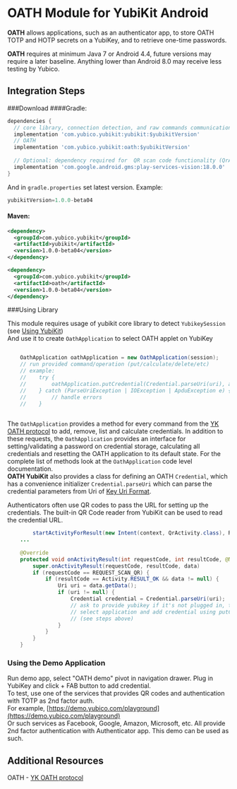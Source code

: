 # OATH Module for YubiKit Android
**OATH** allows applications, such as an authenticator app, to store OATH TOTP and HOTP secrets on a YubiKey, and to retrieve one-time passwords.

**OATH** requires at minimum  Java 7 or Android 4.4, future versions may require a later baseline. Anything lower than Android 8.0 may receive less testing by Yubico.

## Integration Steps <a name="integration_steps"></a>
###Download
####Gradle:

```gradle
dependencies {  
  // core library, connection detection, and raw commands communication with YubiKey
  implementation 'com.yubico.yubikit:yubikit:$yubikitVersion'
  // OATH
  implementation 'com.yubico.yubikit:oath:$yubikitVersion'
  
  // Optional: dependency required for  QR scan code functionality (QrActivity)
  implementation 'com.google.android.gms:play-services-vision:18.0.0'
}
```
And in `gradle.properties` set latest version. Example:  
```gradle
yubikitVersion=1.0.0-beta04
```
#### Maven:
```xml
<dependency>
  <groupId>com.yubico.yubikit</groupId>
  <artifactId>yubikit</artifactId>
  <version>1.0.0-beta04</version>
</dependency>

<dependency>
  <groupId>com.yubico.yubikit</groupId>
  <artifactId>oath</artifactId>
  <version>1.0.0-beta04</version>
</dependency>
```

###Using Library <a name="using_lib"></a>

This module requires usage of yubikit core library to detect `YubikeySession` (see [Using YubiKit](../yubikit/README.md))  
And use it to create `OathApplication` to select OATH applet on YubiKey  
```java

    OathApplication oathApplication = new OathApplication(session);
    // run provided command/operation (put/calculate/delete/etc)
    // example:
    //    try {
    //        oathApplication.putCredential(Credential.parseUri(uri), appInfo);
    //    } catch (ParseUriException | IOException | ApduException e) {
    //        // handle errors
    //    }
    
```

The `OathApplication` provides a method for every command from the [YK OATH protocol](https://developers.yubico.com/OATH/YKOATH_Protocol.html) to add, remove, list and calculate credentials. In addition to these requests, the `OathApplication` provides an interface for setting/validating a password on credential storage, calculating all credentials and resetting the OATH application to its default state. For the complete list of methods look at the `OathApplication` code level documentation.  
**OATH YubiKit** also provides a class for defining an OATH `Credential`, which has a convenience initializer `Credential.parseUri` which can parse the credential parameters from Uri of [Key Uri Format](https://github.com/google/google-authenticator/wiki/Key-Uri-Format).

Authenticators often use QR codes to pass the URL for setting up the credentials. The built-in QR Code reader from YubiKit can be used to read the credential URL.

```java
        startActivityForResult(new Intent(context, QrActivity.class), REQUEST_SCAN_QR);
    ...
    
    @Override
    protected void onActivityResult(int requestCode, int resultCode, @Nullable Intent data) {
        super.onActivityResult(requestCode, resultCode, data)
        if (requestCode == REQUEST_SCAN_QR) {
            if (resultCode == Activity.RESULT_OK && data != null) {
                Uri uri = data.getData();
                if (uri != null) {
                    Credential credential = Credential.parseUri(uri);
                    // ask to provide yubikey if it's not plugged in, then set up connection,
                    // select application and add credential using putCredential method
                    // (see steps above)
                }
            }
        }
    }
```

### Using the Demo Application <a name="using_demo"></a>
Run demo app, select "OATH demo" pivot in navigation drawer. Plug in YubiKey and click + FAB button to add credential.  
To test, use one of the services that provides QR codes and authentication with TOTP as 2nd factor auth.  
For example, [https://demo.yubico.com/playground](https://demo.yubico.com/playground)  
Or such services as Facebook, Google, Amazon, Microsoft, etc. All provide 2nd factor authentication with Authenticator app. This demo can be used as such.

## Additional Resources <a name="additional_resources"></a>
OATH - [YK OATH protocol](https://developers.yubico.com/OATH/YKOATH_Protocol.html)

